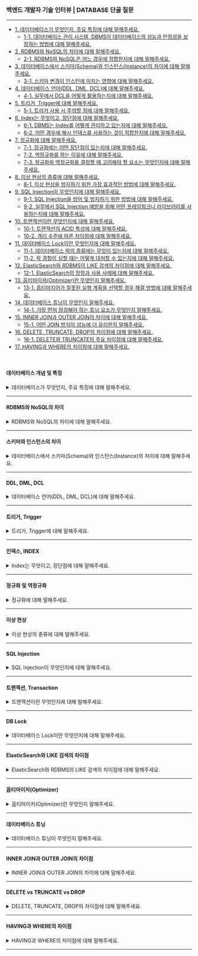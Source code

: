 ### 백엔드 개발자 기술 인터뷰 | DATABASE 단골 질문

---

- [1. 데이터베이스가 무엇인지, 주요 특징에 대해 말해주세요.](#데이터베이스-개념-및-특징)
    - [1-1. 데이터베이스 관리 시스템, DBMS이 데이터베이스의 성능과 안정성을 보장하는 방법에 대해 말해주세요.]()
- [2. RDBMS와 NoSQL의 차이에 대해 말해주세요.](#rdbms와-nosql의-차이)
    - [2-1. RDBMS와 NoSQL은 어느 경우에 적합한지에 대해 말해주세요.]()
- [3. 데이터베이스에서 스키마(Schema)와 인스턴스(Instance)의 차이에 대해 말해주세요.](#스키마와-인스턴스의-차이)
    - [3-1. 스키마 변경이 인스턴에 미치는 영향에 대해 말해주세요.]()
- [4. 데이터베이스 언어(DDL, DML, DCL)에 대해 말해주세요.](#ddl-dml-dcl)
    - [4-1. 실무에서 DCL을 어떻게 활용하는지에 대해 말해주세요.]()
- [5. 트리거, Trigger에 대해 말해주세요.](#트리거-trigger)
    - [5-1. 트리거 사용 시 주의할 점에 대해 말해주세요.]()
- [6. Index는 무엇이고, 장단점에 대해 말해주세요.](#인덱스-index)
    - [6-1. DBMS는 Index를 어떻게 관리하고 있는지에 대해 말해주세요.]()
    - [6-2. 어떤 경우에 해시 인덱스를 사용하는 것이 적합한지에 대해 말해주세요.]()
- [7. 정규화에 대해 말해주세요.](#정규화-및-역정규화)
    - [7-1. 정규화에는 어떤 장단점이 있는지에 대해 말해주세요.]()
    - [7-2. 역정규화를 하는 이유에 대해 말해주세요.]()
    - [7-3. 정규화와 역정규화를 결정할 때 고려해야 할 요소는 무엇인지에 대해 말해주세요.]()
- [8. 이상 현상의 종류에 대해 말해주세요.](#이상-현상)
    - [8-1. 이상 현상을 방지하기 위한 가장 효과적인 방법에 대해 말해주세요.]()
- [9. SQL Injection이 무엇인지에 대해 말해주세요.](#sql-injection)
    - [9-1. SQL Injection을 방어 및 방지하기 위한 방법에 대해 말해주세요.]()
    - [9-2. 실무에서 SQL Injection 예방을 위해 어떤 프레임워크나 라이브러리를 사용하는지에 대해 말해주세요.]()
- [10. 트랜잭션이란 무엇인지에 대해 말해주세요.](#트랜잭션-transaction)
    - [10-1. 트랜잭션의 ACID 특성에 대해 말해주세요.]()
    - [10-2. 격리 수준에 따른 차이점에 대해 말해주세요.]()
- [11. 데이터베이스 Lock이란 무엇인지에 대해 말해주세요.](#db-lock)
    - [11-1. 데이터베이스 락의 종류에는 무엇이 있는지에 대해 말해주세요.]()
    - [11-2. 락 경합이 심할 때는 어떻게 대처할 수 있는지에 대해 말해주세요.]()
- [12. ElasticSearch와 RDBMS의 LIKE 검색의 차이점에 대해 말해주세요.](#elasticsearch와-like-검색의-차이점)
    - [12-1. ElasticSearch의 장점과 사용 사례에 대해 말해주세요.]()
- [13. 옵티마이저(Optimizer)란 무엇인지 말해주세요.](#옵티마이저optimizer)
    - [13-1. 옵티마지어가 잘못된 실행 계획을 선택할 경우 해결 방법에 대해 말해주세요.]()
- [14. 데이터베이스 튜닝이 무엇인지 말해주세요.](#데이터베이스-튜닝)
    - [14-1. 가장 먼저 점검해야 하는 튜닝 요소가 무엇인지 말해주세요.]()
- [15. INNER JOIN과 OUTER JOIN의 차이에 대해 말해주세요.](#inner-join과-outer-join의-차이점)
    - [15-1. 어떤 JOIN 방식이 성능에 더 유리한지 말해주세요.]()
- [16. DELETE, TRUNCATE, DROP의 차이점에 대해 말해주세요.](#delete-vs-truncate-vs-drop)
    - [16-1. DELETE와 TRUNCATE의 주요 차이점에 대해 말해주세요.]()
- [17. HAVING과 WHERE의 차이점에 대해 말해주세요.](#having과-where의-차이점)

<br>

#### 데이터베이스 개념 및 특징

<details>
<summary>데이터베이스가 무엇인지, 주요 특징에 대해 말해주세요.</summary>

- 데이터베이스는 관련 데이터들을 체계적으로 저장, 관리, 검색할 수 있도록 구성한 데이터 집합이다.


- **데이터 독립성**: 데이터 구조 변경 시 애플리케이션에 미치는 영향을 최소화한다.
- **중앙 집중화**: 데이터의 통합 관리 및 보안 강화를 한다.
- **동시서 제어**: 여러 사용자가 동시에 접근해도 데이터 일관성을 유지한다.
- **무결성 보장**: 데이터의 정확성과 일관성을 유지하기 위한 제약 조건이 있다. (PK, FK 등)

<details>
<summary>⁉️ 데이터베이스 관리 시스템, DBMS이 데이터베이스의 성능과 안정성을 보장하는 방법에 대해 말해주세요.</summary>

- DBMS는 인덱싱, 캐싱, 트랜잭션 관리, 백업 및 복구, 동시성 제어 등을 통해 데이터베이스의 성능과 안정성을 보장한다.

</details>

</details>

---

#### RDBMS와 NoSQL의 차이

<details>
<summary>RDBMS와 NoSQL의 차이에 대해 말해주세요.</summary>

- RDBMS는 고정된 스키마와 테이블 기반의 데이터 모델로, SQL을 사용하며 ACID 트랜잭션 보장이 중요할 때 사용한다.
- NoSQL(Not Only SQL)은 스키마가 유연하며 문서, KEY-VALUE, 컬럼형, 그래프 등 다양한 모델을 제공하며, 수평적 확장성이 뛰어나 대용량 데이터 처리에 유리하다.

<details>
<summary>⁉️ RDBMS와 NoSQL은 어느 경우에 적합한지에 대해 말해주세요.</summary>

- 데이터 정합성과 복잡한 JOIN 연산이 필요한 경우는 RDBMS, 빠른 확장성과 유연한 스키마가 요구되면 NoSQL이 적합하다.

</details>

</details>

---

#### 스키마와 인스턴스의 차이

<details>
<summary>데이터베이스에서 스키마(Schema)와 인스턴스(Instance)의 차이에 대해 말해주세요.</summary>

- 스키마는 데이터베이스의 구조 즉, 테이블, 열, 데이터 타입, 관계 등을 정의한 청사진이다.
- 인스턴스는 스키마에 따라 실제 저장된 데이터 집합을 의미한다.

> 스키마가 데이터베이스의 설계도라면, 인스턴스는 설계도를 따라 실제로 저장된 테이블이다.

<details>
<summary>⁉️ 스키마 변경이 인스턴에 미치는 영향에 대해 말해주세요.</summary>

- 스키마 변경은 데이터 구조를 변경하므로, 기존 데이터의 마이그레이션이나 애플리케이션 수정이 필요할 수 있으며, 데이터 무결성 및 접근 방식에 영향을 줄 수 있다.

</details>

</details>

---

#### DDL, DML, DCL

<details>
<summary>데이터베이스 언어(DDL, DML, DCL)에 대해 말해주세요.</summary>

- DDL(Data Definition Language)은 데이터베이스 구조를 정의, 수정, 삭제한다. (CREATE, ALTER, DROP)
- DML(Data Manipulation Language)은 데이터를 조작한다. (SELECT, INSERT, UPDATE, DELETE)
- DCL(Data Control Lanaguage)은 데이터 권한 및 보안 관리를 한다. (COMMIT, ROLLBACK, GRANT, REVOKE)

<details>
<summary>⁉️ 실무에서 DCL을 어떻게 활용하는지에 대해 말해주세요.</summary>

- 권한 관리, 사용자 접근 통제, 감사 기록 등을 통해 보안을 강화한다.

</details>

</details>

---

#### 트리거, Trigger

<details>
<summary>트리거, Trigger에 대해 말해주세요.</summary>

- 트리거는 특정 테이블의 INSERT, DELETE, UPDATE 등 이벤트 발생 시 자동 실행되는 프로시저이다.
- 데이터 무결성 유지, 자동 로그 기록, 복잡한 비즈니스 로직을 실행할 때 사용된다.

<details>
<summary>⁉️ 트리거 사용 시 주의할 점에 대해 말해주세요.</summary>

- 트리거가 과도하게 복잡하거나 중첩되면, 성능 저하 및 디버깅이 어려워질 수 있어 필요한 경우에만 신중히 사용해야 한다.

</details>

</details>

---

#### 인덱스, INDEX

<details>
<summary>Index는 무엇이고, 장단점에 대해 말해주세요.</summary>

- 테이블 전체 스캔(FTS) 대신, 특정 컬럼의 정렬된 자료구조인 B+Tree 또는 해시 테이블을 이용해 빠른 검색을 지원한다.
- 검색, 정렬, 조인 성능을 향상시킬 수 있지만, 데이터 삽입, 수정, 삭제 시 인덱스 갱신 오버헤드가 발생할 수 있으며 추가 저장 공간이 필요하다.

<details>
<summary>⁉️ DBMS는 Index를 어떻게 관리하고 있는지에 대해 말해주세요.</summary>

- B+Tree는 리프 노드를 LinkedList로 연결하여 순차 접근에 유리하며 일반적으로 사용된다.
- 해시 테이블은 시간복잡도 O(1)을 가지지만, 범위 검색에는 부적합하다.

</details>

<br>

<details>
<summary>⁉️ 어떤 경우에 해시 인덱스를 사용하는 것이 적합한지에 대해 말해주세요.</summary>

- 등가 검색에 최적화되어 있어, 부등호(<, >) 조건이 없을 때 사용하는 것이 적합하다.

</details>

</details>

---

#### 정규화 및 역정규화

<details>
<summary>정규화에 대해 말해주세요.</summary>

- 데이터 중복을 최소화하고 이상 현상 예방, 그리고 데이터 무결성 유지를 위해 사용한다.


- 1NF는 각 컬럼이 원자값을 가져야 한다.
- 2NF는 기본 키와 부분 종속을 제거한다.
- 3NF는 이행적 종속을 제거한다.
- BCNF는 모든 결정자가 후보 키가 되어야 한다.

<details>
<summary>⁉️ 정규화에는 어떤 장단점이 있는지에 대해 말해주세요.</summary>

- 정규화는 데이터 중복 제거, 이상 현상 예방, 그리고 유지보수에 용이하다.
- 다만, 지나친 분해로 JOIN 연산이 증가하면서 성능 저하가 될 가능성이 있다.

</details>

<br>

<details>
<summary>⁉️ 역정규화를 하는 이유에 대해 말해주세요.</summary>

- 읽기 작업이 많은 경우를 위해 정규화된 구조의 JOIN 비용을 줄여 성능을 개선하기 위함이다.

</details>

<br>

<details>
<summary>⁉️ 정규화와 역정규화를 결정할 때 고려해야 할 요소는 무엇인지에 대해 말해주세요.</summary>

- 데이터 일관성, 읽기 및 쓰기 비율, 시스템 성능, 그리고 데이터 변경 빈도 등을 종합적으로 고려해야 한다.

</details>

</details>

---

#### 이상 현상

<details>
<summary>이상 현상의 종류에 대해 말해주세요.</summary>

- **삽입 이상**: 데이터 삽입 시 불완전한 정보로 인해 발생하는 문제이다.
- **갱신 이상**: 중복 데이터 수정 시 일부만 수정되어 데이터 모순이 발생하는 문제이다.
- **삭제 이상**: 데이터 삭제 시 의도치 않은 관련 정보까지 삭제되는 문제이다.

<details>
<summary>⁉️ 이상 현상을 방지하기 위한 가장 효과적인 방법에 대해 말해주세요.</summary>

- 정규화를 통해 데이터 중복을 제거하고, 제약 조건을 설정하여 이상 현상을 예방할 수 있다.

</details>

</details>

---

#### SQL Injection

<details>
<summary>SQL Injection이 무엇인지에 대해 말해주세요.</summary>

- 공격자가 악의로 SQL 코드를 삽입하여 데이터베이스를 조작하는 공격 기법이다.

<details>
<summary>⁉️ SQL Injection을 방어 및 방지하기 위한 방법에 대해 말해주세요.</summary>

- 유효하지 않은 입력은 차단한다.
- 쿼리와 데이터를 분리시킨다.
- 미리 정의된 쿼리 형식을 사용한다.
- 데이터베이스 사용자 권한을 최소화한다.

</details>

<br>

<details>
<summary>⁉️ 실무에서 SQL Injection 예방을 위해 어떤 프레임워크나 라이브러리를 사용하는지에 대해 말해주세요.</summary>

- 대부분의 현대 프레임워크는 Prepared Statement를 기본적으로 지원하며, 추가로 ORM을 활용하면 보안성이 강화된다.

</details>

</details>

---

#### 트랜잭션, Transaction

<details>
<summary>트랜잭션이란 무엇인지에 대해 말해주세요.</summary>

- 트랜잭션은 데이터베이스에서 논리적인 작업의 단위로, 하나의 작업을 구성하는 여러 개의 연산이 모두 성공해야 하고, 하나라도 실패하면 전체를 롤백해야 한다.
    - 데이터의 일관성 유지, 장애 발생 시 데이터 무결성 보장, 그리고 여러 사용자가 동시에 작업할 때 데이터 동기화 문제 해결을 위해 필요하다.

<details>
<summary>⁉️ 트랜잭션의 ACID 특성에 대해 말해주세요.</summary>

- 원자성(Atomicity): 트랜잭션 내 연산이 모두 성공하거나, 모두 실패해야 한다.
- 일관성(Consistency): 트랜잭션이 완료된 후에도 데이터베이스는 일관된 상태를 유지해야 한다.
- 격리성(Isolation): 동시에 실행되는 트랜잭션이 서로 영향을 주지 않도록 보장한다.
- 지속성(Durability): 트랜잭션이 커밋된 후에는 장애가 발생해도 변경 사항이 유지된다.

</details>

<br>

<details>
<summary>⁉️ 격리 수준에 따른 차이점에 대해 말해주세요.</summary>

- 격리 수준(Isolation Level)에 따라 동시성(성능)과 데이터 일관성이 달라진다.
    - Read Uncommitted: 커밋되지 않은 데이터 읽기를 허용하지만, Dirty Read가 발생할 수 있다.
    - Read Committed: 커밋된 데이터만 읽기를 허용하지만, Non-repeatable Read가 발생할 수 있다.
    - Repeatable Read: 같은 트랜잭션 내에서 같은 데이터를 읽으면 값이 유지되지만, Phantom Read가 발생할 수 있다.
    - Serializable: 가장 높은 수준의 격리 레벨로 트랜잭션을 직렬화하여 실행하지만, 성능 저하가 발생할 수 있다.

> 격리 수준이 높을수록 데이터 일관성은 강하지만, 동시성(성능)은 낮아진다.

</details>

</details>

---

#### DB Lock

<details>
<summary>데이터베이스 Lock이란 무엇인지에 대해 말해주세요.</summary>

- 트랜잭션 간 순차적 처리를 보장하여 데이터 일관성을 유지하는 기술이다.
- 여러 사용자가 동시에 같은 데이터를 수정할 경우, 충돌을 방지하기 위해 사용된다.

<details>
<summary>⁉️ 데이터베이스 락의 종류에는 무엇이 있는지에 대해 말해주세요.</summary>

- 공유 락(Shared Lock, S Lock): 데이터를 읽기만 가능하고, 여러 트랜잭션이 동시에 읽을 수 있다.
- 배타 락(Exclusive Lock, X Lock): 데이터에 대한 쓰기 연산을 수행할 때 설정하며, 다른 트랜잭션의 접근을 차단한다.

</details>

<br>

<details>
<summary>⁉️ 락 경합이 심할 때는 어떻게 대처할 수 있는지에 대해 말해주세요.</summary>

- 타임아웃 설정을 통해 일정 시간이 지나면 락을 해제하여 교착 상태를 방지한다.
- 락 분할을 통해 테이블 단위가 아닌, 행 또는 페이지 단위로 락을 적용하여 동시성을 높인다.
- 락 순서 일관성 유지를 통해 트랜잭션이 락을 획득하는 순서를 고정하여 교착 상태를 방지한다.

</details>

</details>

---

#### ElasticSearch와 LIKE 검색의 차이점

<details>
<summary>ElasticSearch와 RDBMS의 LIKE 검색의 차이점에 대해 말해주세요.</summary>

- ElasticSearch는 역색인(Inverted Index)을 사용하여 빠른 검색을 제공하며, 자연어 검색, 유사어 검색, 정렬 등의 기능을 제공한다.
- RDBMS의 LIKE 연산은 단순 텍스트 매칭으로, 인덱스를 사용할 수 없으면 성능 저하가 발생할 수 있다.

<details>
<summary>⁉️ ElasticSearch의 장점과 사용 사례에 대해 말해주세요.</summary>

- ElasticSearch은 빠른 검색 속도와 대량의 데이터 처리가 가능하며, 유연한 쿼리를 제공한다는 장점이 있다.
- 때문에 검색 엔진, 로그 분석 시스템, 빅데이터 검색 등에서 사용된다.

</details>

</details>

---

#### 옵티마이저(Optimizer)

<details>
<summary>옵티마이저(Optimizer)란 무엇인지 말해주세요.</summary>

- SQL 쿼리의 여러 실행 계획 중 최적의 경로를 결정하여, 쿼리 성능을 향상시키는 DBMS의 핵심 엔진이다.
- 통계 정보와 비용 기반 분석을 통해 최적의 실행 계획을 선택한다.
- 비용 기반 옵티마이저(CBO)와 규칙 기반 옵티마이저(RBO)가 있다.

<details>
<summary>⁉️ 옵티마지어가 잘못된 실행 계획을 선택할 경우 해결 방법에 대해 말해주세요.</summary>

-

</details>

</details>

---

#### 데이터베이스 튜닝

<details>
<summary>데이터베이스 튜닝이 무엇인지 말해주세요.</summary>

-

<details>
<summary>⁉️ 가장 먼저 점검해야 하는 튜닝 요소가 무엇인지 말해주세요.</summary>

-

</details>

</details>

---

#### INNER JOIN과 OUTER JOIN의 차이점

<details>
<summary>INNER JOIN과 OUTER JOIN의 차이에 대해 말해주세요.</summary>

-

<details>
<summary>⁉️ 어떤 JOIN 방식이 성능에 더 유리한지 말해주세요.</summary>

-

</details>

</details>

---

#### DELETE vs TRUNCATE vs DROP

<details>
<summary>DELETE, TRUNCATE, DROP의 차이점에 대해 말해주세요.</summary>

-

<details>
<summary>⁉️ DELETE와 TRUNCATE의 주요 차이점에 대해 말해주세요.</summary>

-

</details>

</details>

---

#### HAVING과 WHERE의 차이점

<details>
<summary>HAVING과 WHERE의 차이점에 대해 말해주세요.</summary>

-

</details>

---
